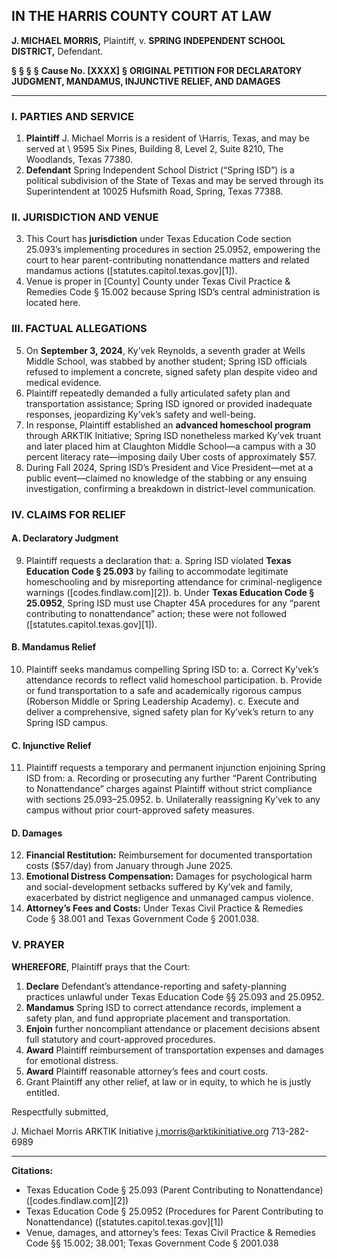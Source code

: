 ## IN THE HARRIS COUNTY COURT AT LAW

**J. MICHAEL MORRIS,**
Plaintiff,
v.
**SPRING INDEPENDENT SCHOOL DISTRICT,**
Defendant.

**§**
**§**
**§**
**§**
**Cause No. \[XXXX]**
**§**
**ORIGINAL PETITION FOR DECLARATORY JUDGMENT, MANDAMUS, INJUNCTIVE RELIEF, AND DAMAGES**

---

### I. PARTIES AND SERVICE

1. **Plaintiff** J. Michael Morris is a resident of \Harris, Texas, and may be served at \ 9595 Six Pines, Building 8, Level 2, Suite 8210, The Woodlands, Texas 77380.
2. **Defendant** Spring Independent School District (“Spring ISD”) is a political subdivision of the State of Texas and may be served through its Superintendent at 10025 Hufsmith Road, Spring, Texas 77388.

### II. JURISDICTION AND VENUE

3. This Court has **jurisdiction** under Texas Education Code section 25.093’s implementing procedures in section 25.0952, empowering the court to hear parent-contributing nonattendance matters and related mandamus actions ([statutes.capitol.texas.gov][1]).
4. Venue is proper in \[County] County under Texas Civil Practice & Remedies Code § 15.002 because Spring ISD’s central administration is located here.

### III. FACTUAL ALLEGATIONS

5. On **September 3, 2024**, Ky’vek Reynolds, a seventh grader at Wells Middle School, was stabbed by another student; Spring ISD officials refused to implement a concrete, signed safety plan despite video and medical evidence.
6. Plaintiff repeatedly demanded a fully articulated safety plan and transportation assistance; Spring ISD ignored or provided inadequate responses, jeopardizing Ky’vek’s safety and well-being.
7. In response, Plaintiff established an **advanced homeschool program** through ARKTIK Initiative; Spring ISD nonetheless marked Ky’vek truant and later placed him at Claughton Middle School—a campus with a 30 percent literacy rate—imposing daily Uber costs of approximately \$57.
8. During Fall 2024, Spring ISD’s President and Vice President—met at a public event—claimed no knowledge of the stabbing or any ensuing investigation, confirming a breakdown in district-level communication.

### IV. CLAIMS FOR RELIEF

#### A. **Declaratory Judgment**

9. Plaintiff requests a declaration that:
   a. Spring ISD violated **Texas Education Code § 25.093** by failing to accommodate legitimate homeschooling and by misreporting attendance for criminal-negligence warnings ([codes.findlaw.com][2]).
   b. Under **Texas Education Code § 25.0952**, Spring ISD must use Chapter 45A procedures for any “parent contributing to nonattendance” action; these were not followed ([statutes.capitol.texas.gov][1]).

#### B. **Mandamus Relief**

10. Plaintiff seeks mandamus compelling Spring ISD to:
    a. Correct Ky’vek’s attendance records to reflect valid homeschool participation.
    b. Provide or fund transportation to a safe and academically rigorous campus (Roberson Middle or Spring Leadership Academy).
    c. Execute and deliver a comprehensive, signed safety plan for Ky’vek’s return to any Spring ISD campus.

#### C. **Injunctive Relief**

11. Plaintiff requests a temporary and permanent injunction enjoining Spring ISD from:
    a. Recording or prosecuting any further “Parent Contributing to Nonattendance” charges against Plaintiff without strict compliance with sections 25.093–25.0952.
    b. Unilaterally reassigning Ky’vek to any campus without prior court-approved safety measures.

#### D. **Damages**

12. **Financial Restitution:** Reimbursement for documented transportation costs (\$57/day) from January through June 2025.
13. **Emotional Distress Compensation:** Damages for psychological harm and social-development setbacks suffered by Ky’vek and family, exacerbated by district negligence and unmanaged campus violence.
14. **Attorney’s Fees and Costs:** Under Texas Civil Practice & Remedies Code § 38.001 and Texas Government Code § 2001.038.

### V. PRAYER

**WHEREFORE**, Plaintiff prays that the Court:

1. **Declare** Defendant’s attendance-reporting and safety-planning practices unlawful under Texas Education Code §§ 25.093 and 25.0952.
2. **Mandamus** Spring ISD to correct attendance records, implement a safety plan, and fund appropriate placement and transportation.
3. **Enjoin** further noncompliant attendance or placement decisions absent full statutory and court-approved procedures.
4. **Award** Plaintiff reimbursement of transportation expenses and damages for emotional distress.
5. **Award** Plaintiff reasonable attorney’s fees and court costs.
6. Grant Plaintiff any other relief, at law or in equity, to which he is justly entitled.

Respectfully submitted,

J. Michael Morris
ARKTIK Initiative
[j.morris@arktikinitiative.org](mailto:j.morris@arktikinitiative.org)
713-282-6989

---

**Citations:**

* Texas Education Code § 25.093 (Parent Contributing to Nonattendance) ([codes.findlaw.com][2])
* Texas Education Code § 25.0952 (Procedures for Parent Contributing to Nonattendance) ([statutes.capitol.texas.gov][1])
* Venue, damages, and attorney’s fees: Texas Civil Practice & Remedies Code §§ 15.002; 38.001; Texas Government Code § 2001.038

